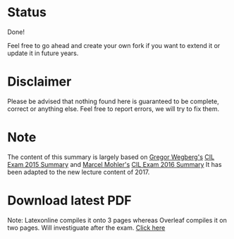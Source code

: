 # Status
Done!

Feel free to go ahead and create your own fork if you want to extend it or update it in future years.

# Disclaimer
Please be advised that nothing found here is guaranteed to be complete, correct or anything else. Feel free to report errors, we will try to fix them.

# Note
The content of this summary is largely based on [Gregor Wegberg's](https://github.com/groggi) [CIL Exam 2015 Summary](https://github.com/groggi/eth-cil-exam-summary) and [Marcel Mohler's](https://github.com/mohlerm) [CIL Exam 2016 Summary](https://github.com/mohlerm/eth-cil-exam-summary)
It has been adapted to the new lecture content of 2017.

# Download latest PDF
Note: Latexonline compiles it onto 3 pages whereas Overleaf compiles it on two pages. Will investiguate after the exam.
[Click here](http://latexonline.cc/compile?git=https%3A%2F%2Fgithub.com%2FEmilien-P%2Feth-cil-exam-summary&target=main.tex)
